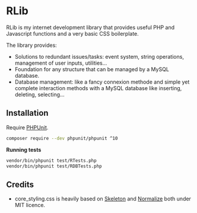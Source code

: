 # RLib

RLib is my internet development library that provides useful PHP and Javascript functions and a very basic CSS boilerplate.

The library provides:

- Solutions to redundant issues/tasks: event system, string operations, management of user inputs, utilities...
- Foundation for any structure that can be managed by a MySQL database.
- Database management: like a fancy connexion methode and simple yet complete interaction methods with a MySQL database like inserting, deleting, selecting...

## Installation

Require [PHPUnit](https://phpunit.de/index.html).

```bash
composer require --dev phpunit/phpunit ^10
```

**Running tests**

```bash
vendor/bin/phpunit test/RTests.php
vendor/bin/phpunit test/RDBTests.php
```

## Credits

- core_styling.css is heavily based on [Skeleton](getskeleton.com) and [Normalize](git.io/normalize) both under MIT licence.